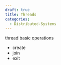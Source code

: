 ```yaml
---
draft: true
title: Threads
categories:
  - Distributed-Systems
---
```

thread basic operations
 - create
 - join
 - exit
 